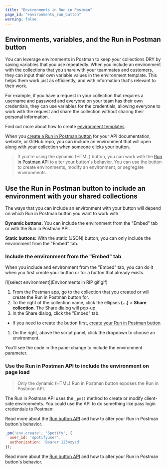 ```yaml
---
title: "Environments in Run in Postman"
page_id: "environments_run_button"
warning: false
---
```


## Environments, variables, and the Run in Postman button

You can leverage environments in Postman to keep your collections DRY by saving variables that you use repeatedly. When you include an environment with the collections that you share with your teammates and customers, they can input their own variable values in the environment template. This helps them work just as efficiently, and with information that's relevant to their work.

For example, if you have a request in your collection that requires a username and password and everyone on your team has their own credentials, they can use variables for the credentials, allowing everyone to work with the request and share the collection without sharing their personal information.

Find out more about how to create [environment templates](https://learning.postman.com/docs/postman/variables-and-environments/variables/).

When you [create a Run in Postman button](https://learning.postman.com/docs/postman-for-publishers/run-in-postman/creating-run-button/) for your API documentation, website, or GitHub repo, you can include an environment that will open along with your collection when someone clicks your button.  

> If you're using the dynamic (HTML) button, you can work with the [Run in Postman API](https://learning.postman.com/docs/postman-for-publishers/run-in-postman/run-button-API/) to alter your button's behavior. You can use the button to create environments, modify an environment, or segregate environments.

## Use the Run in Postman button to include an environment with your shared collections

The ways that you can include an environment with your button will depend on which Run in Postman button you want to work with.

**Dynamic buttons:** You can include the environment from the "Embed" tab or with the Run in Postman API.

**Static buttons:** With the static (JSON) button, you can only include the environment from the "Embed" tab.

### Include the environment from the "Embed" tab

When you include and environment from the "Embed" tab, you can do it when you first create your button or for a button that already exists.

[![select environment](Environments in RIP gif.gif)

1. From the Postman app, go to the collection that you created or will create the Run in Postman button for.
1. To the right of the collection name, click the ellipses **(...)** > **Share collection**. The Share dialog will pop-up.
1. In the Share dialog, click the "Embed" tab.
  * If you need to create the button first, [create your Run in Postman button](https://learning.postman.com/docs/postman-for-publishers/run-in-postman/creating-run-button/)
1. On the right, above the script panel, click the dropdown to choose an environment.

You'll see the code in the panel change to include the environment parameter.

### Use the Run in Postman API to include the environment on page load

> Only the dynamic (HTML) Run in Postman button exposes the Run in Postman API.

The Run in Postman API uses the `_pm()` method to create or modify client-side environments. You could use the API to do something like pass login credentials to Postman:

Read more about the [Run button API](https://learning.postman.com/docs/postman_for_publishers/run_button/run_button_API) and how to alter your Run in Postman button's behavior.

```javascript
_pm('env.create', 'Spotify', {
  user_id: 'spotifyuser',
  authorization: 'Bearer 1234xyzd'
});
```

Read more about the [Run button API](https://learning.postman.com/docs/postman_for_publishers/run_button/run_button_API) and how to alter your Run in Postman button's behavior.
